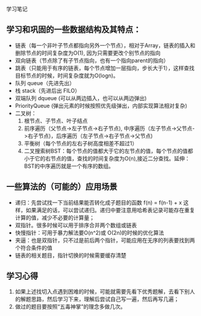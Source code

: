 学习笔记

## 学习和巩固的一些数据结构及其特点：
* 链表（每一个非叶子节点都指向另外一个节点），相对于Array，链表的插入和删除节点的时间复杂度为O(1), 因为只需要更改个别节点的指向
* 双向链表（节点除了有子节点指向，也有一个指向parent的指向）
* 跳表（只能用于有序的链表，每个节点增加一层指向，步长大于1），这样查找目标节点的时候，时间复杂度就为O(logn)。
* 队列 queue（先进先出）
* 栈 stack（先进后出 FILO）
* 双端队列 dqueue (可以从两边插入，也可以从两边弹出)
* PriorityQueue (弹出元素的时候按照优先级弹出，内部实现算法相对复杂)
* 二叉树：
  1. 根节点、子节点、叶子结点
  2. 前序遍历（父节点->左子节点->右子节点), 中序遍历（左子节点->父节点->右子节点)，后序遍历（左子节点->右子节点->父节点)
  3. 平衡树（每个节点的左右子树高度相差不超过1）
  4. 二叉搜索树BST：每个节点的值都大于它的左节点的值，每个节点的值都小于它的右节点的值，查找的时间复杂度为O(n),接近二分查找。延伸：BST的中序遍历就是一个有序的数组。


## 一些算法的（可能的）应用场景
* 递归：先尝试找一下当前结果能否转化成子题目的函数 f(n) = f(n-1) + x 这样，如果满足的话，可以尝试递归。递归中要注意用哈希表记录可能存在重复计算的值，减少不必要的计算量；
* 双指针。很多时候可以用于排序合并两个数组或链表
* 快慢指针：可用于暴力解法要O(n^2)或 O(2n)的时候的优化算法
* 夹逼：也是双指针，只不过是前后两个指针，可能应用在无序的列表要找到两个符合条件的值
* 链表的相关题目，指针切换的时候需要缓存清楚

## 学习心得
1. 如果上述找切入点遇到困难的时候，可能就需要先看下优秀题解，去看下别人的解题思路，然后学习下来，理解后尝试自己写一遍，然后再写几遍；
2. 做过的题目要按照“五毒神掌”的理念多做几次。


